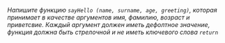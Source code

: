 _Напишите функцию `sayHello (name, surname, age, greeting)`, которая принимает в качестве аргументов имя, фамилию, возраст и приветсвие. Каждый аргумент должен иметь дефолтное значение, функция должна быть стрелочной и не иметь ключевого слова `return`_